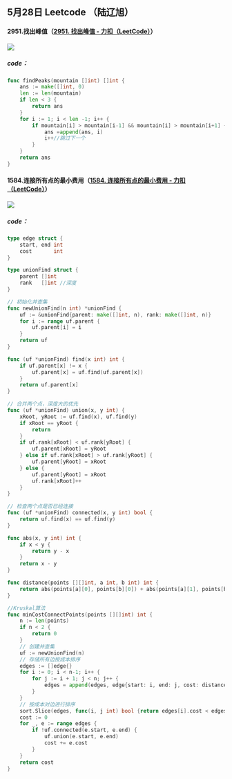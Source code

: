 ## 5月28日 Leetcode （陆辽旭）

#### 2951.找出峰值（[2951. 找出峰值 - 力扣（LeetCode）](https://leetcode.cn/problems/find-the-peaks/description/)）

![](https://gitee.com/knoci/picture/raw/master/QQ截图20240528183334.png)

##### code：

```go
func findPeaks(mountain []int) []int {
    ans := make([]int, 0)
    len := len(mountain)
    if len < 3 {
        return ans
    }
    for i := 1; i < len -1; i++ {
        if mountain[i] > mountain[i-1] && mountain[i] > mountain[i+1] {
            ans =append(ans, i)
            i++//跳过下一个
        }
    }
    return ans
}
```





#### 1584.连接所有点的最小费用（[1584. 连接所有点的最小费用 - 力扣（LeetCode）](https://leetcode.cn/problems/min-cost-to-connect-all-points/description/)）

![](https://gitee.com/knoci/picture/raw/master/QQ截图20240528193229.png)

##### code：

```go
type edge struct {
	start, end int
	cost       int
}

type unionFind struct {
	parent []int
	rank   []int //深度
}

// 初始化并查集
func newUnionFind(n int) *unionFind {
	uf := &unionFind{parent: make([]int, n), rank: make([]int, n)}
	for i := range uf.parent {
		uf.parent[i] = i
	}
	return uf
}

func (uf *unionFind) find(x int) int {
	if uf.parent[x] != x {
		uf.parent[x] = uf.find(uf.parent[x])
	}
	return uf.parent[x]
}

// 合并两个点，深度大的优先
func (uf *unionFind) union(x, y int) {
	xRoot, yRoot := uf.find(x), uf.find(y)
	if xRoot == yRoot {
		return
	}
	if uf.rank[xRoot] < uf.rank[yRoot] {
		uf.parent[xRoot] = yRoot
	} else if uf.rank[xRoot] > uf.rank[yRoot] {
		uf.parent[yRoot] = xRoot
	} else {
		uf.parent[yRoot] = xRoot
		uf.rank[xRoot]++
	}
}

// 检查两个点是否已经连接
func (uf *unionFind) connected(x, y int) bool {
	return uf.find(x) == uf.find(y)
}

func abs(x, y int) int {
	if x < y {
		return y - x
	}
	return x - y
}

func distance(points [][]int, a int, b int) int {
	return abs(points[a][0], points[b][0]) + abs(points[a][1], points[b][1])
}

//Kruskal算法
func minCostConnectPoints(points [][]int) int {
	n := len(points)
	if n < 2 {
		return 0
	}
	// 创建并查集
	uf := newUnionFind(n)
	// 存储所有边按成本排序
	edges := []edge{}
	for i := 0; i < n-1; i++ {
		for j := i + 1; j < n; j++ {
			edges = append(edges, edge{start: i, end: j, cost: distance(points, i, j)})
		}
	}
	// 按成本对边进行排序
	sort.Slice(edges, func(i, j int) bool {return edges[i].cost < edges[j].cost})
	cost := 0
	for _, e := range edges {
		if !uf.connected(e.start, e.end) {
			uf.union(e.start, e.end)
			cost += e.cost
		}
	}
	return cost
}
```

